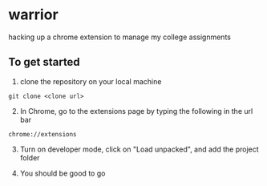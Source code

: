 # warrior
hacking up a chrome extension to manage my college assignments

## To get started

1. clone the repository on your local machine

```
git clone <clone url>
```

2. In Chrome, go to the extensions page by typing the following in the url bar

```
chrome://extensions
```

3. Turn on developer mode, click on "Load unpacked", and add the project folder

4. You should be good to go
